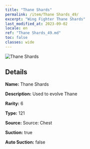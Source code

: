 ```yaml
---
title: "Thane Shards"
permalink: /item/Thane Shards_49/
excerpt: "Wing Fighter Thane Shards"
last_modified_at: 2023-09-02
locale: en
ref: "Thane Shards_49.md"
toc: false
classes: wide
---
```



 ![Thane Shards](/images/item/Thane_Shards_p.png)



## Details

 **Name:** Thane Shards 

 **Description:** Used to evolve Thane

 **Rarity:** 6 

 **Type:** 121 

 **Source:** Source: Chest 

 **Suction:** true 

 **Auto Suction:** false 


